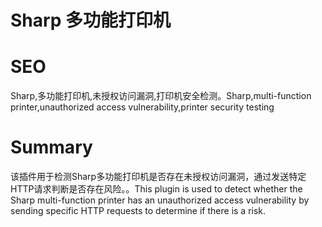 # Sharp 多功能打印机
# SEO
Sharp,多功能打印机,未授权访问漏洞,打印机安全检测。Sharp,multi-function printer,unauthorized access vulnerability,printer security testing
# Summary
该插件用于检测Sharp多功能打印机是否存在未授权访问漏洞，通过发送特定HTTP请求判断是否存在风险。。This plugin is used to detect whether the Sharp multi-function printer has an unauthorized access vulnerability by sending specific HTTP requests to determine if there is a risk.
